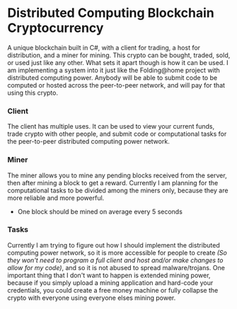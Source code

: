 # Distributed Computing Blockchain Cryptocurrency
A unique blockchain built in C#, with a client for trading, a host for distribution, and a miner for mining. This crypto can be bought, traded, sold, or used just like any other. What sets it apart though is how it can be used. I am implementing a system into it just like the Folding@home project with distributed computing power. Anybody will be able to submit code to be computed or hosted across the peer-to-peer network, and will pay for that using this crypto.
### Client
The client has multiple uses. It can be used to view your current funds, trade crypto with other people, and submit code or computational tasks for the peer-to-peer distributed computing power network.
### Miner
The miner allows you to mine any pending blocks received from the server, then after mining a block to get a reward. Currently I am planning for the computational tasks to be divided among the miners only, because they are more reliable and more powerful.
* One block should be mined on average every 5 seconds

### Tasks
Currently I am trying to figure out how I should implement the distributed computing power network, so it is more accessible for people to create <i>(So they won't need to program a full client and host and/or make changes to allow for my code)</i>, and so it is not abused to spread malware/trojans. One important thing that I don't want to happen is extended mining power, because if you simply upload a mining application and hard-code your credentials, you could create a free money machine or fully collapse the crypto with everyone using everyone elses mining power.
